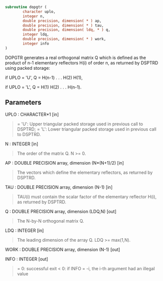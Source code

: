 ```fortran
subroutine dopgtr (
        character uplo,
        integer n,
        double precision, dimension( * ) ap,
        double precision, dimension( * ) tau,
        double precision, dimension( ldq, * ) q,
        integer ldq,
        double precision, dimension( * ) work,
        integer info
)
```

DOPGTR generates a real orthogonal matrix Q which is defined as the
product of n-1 elementary reflectors H(i) of order n, as returned by
DSPTRD using packed storage:

if UPLO = 'U', Q = H(n-1) . . . H(2) H(1),

if UPLO = 'L', Q = H(1) H(2) . . . H(n-1).

## Parameters
UPLO : CHARACTER\*1 [in]
> = 'U': Upper triangular packed storage used in previous
> call to DSPTRD;
> = 'L': Lower triangular packed storage used in previous
> call to DSPTRD.

N : INTEGER [in]
> The order of the matrix Q. N >= 0.

AP : DOUBLE PRECISION array, dimension (N\*(N+1)/2) [in]
> The vectors which define the elementary reflectors, as
> returned by DSPTRD.

TAU : DOUBLE PRECISION array, dimension (N-1) [in]
> TAU(i) must contain the scalar factor of the elementary
> reflector H(i), as returned by DSPTRD.

Q : DOUBLE PRECISION array, dimension (LDQ,N) [out]
> The N-by-N orthogonal matrix Q.

LDQ : INTEGER [in]
> The leading dimension of the array Q. LDQ >= max(1,N).

WORK : DOUBLE PRECISION array, dimension (N-1) [out]

INFO : INTEGER [out]
> = 0:  successful exit
> < 0:  if INFO = -i, the i-th argument had an illegal value
